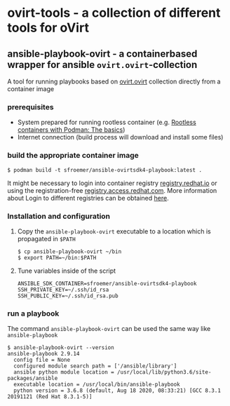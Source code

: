# ovirt-tools - a collection of different tools for oVirt

## ansible-playbook-ovirt - a containerbased wrapper for ansible `ovirt.ovirt`-collection 
A tool for running playbooks based on [ovirt.ovirt](https://github.com/oVirt/ovirt-ansible-collection) collection directly from a container image

### prerequisites
* System prepared for running rootless container (e.g. [Rootless containers with Podman: The basics](https://developers.redhat.com/blog/2020/09/25/rootless-containers-with-podman-the-basics/))
* Internet connection (build process will download and install some files)

### build the appropriate container image

```
$ podman build -t sfroemer/ansible-ovirtsdk4-playbook:latest .
```

It might be necessary to login into container registry [registry.redhat.io](https://registry.redhat.io) or using the registration-free [registry.access.redhat.com](https://registry.access.redhat.com). More information about Login to different registries can be obtained [here](https://access.redhat.com/RegistryAuthentication).

### Installation and configuration
1. Copy the `ansible-playbook-ovirt` executable to a location which is propagated in `$PATH`
   ```
   $ cp ansible-playbook-ovirt ~/bin
   $ export PATH=~/bin:$PATH
   ```
   
2. Tune variables inside of the script
   ```
   ANSIBLE_SDK_CONTAINER=sfroemer/ansible-ovirtsdk4-playbook
   SSH_PRIVATE_KEY=~/.ssh/id_rsa
   SSH_PUBLIC_KEY=~/.ssh/id_rsa.pub
   ```

### run a playbook
The command `ansible-playbook-ovirt` can be used the same way like `ansible-playbook`

```
$ ansible-playbook-ovirt --version
ansible-playbook 2.9.14
  config file = None
  configured module search path = ['/ansible/library']
  ansible python module location = /usr/local/lib/python3.6/site-packages/ansible
  executable location = /usr/local/bin/ansible-playbook
  python version = 3.6.8 (default, Aug 18 2020, 08:33:21) [GCC 8.3.1 20191121 (Red Hat 8.3.1-5)]
```

